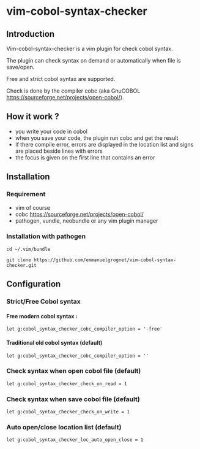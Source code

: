 # vim-cobol-syntax-checker

## Introduction

Vim-cobol-syntax-checker is a vim plugin for check cobol syntax.

The plugin can check syntax on demand or automatically when file is save/open.

Free and strict cobol syntax are supported.

Check is done by the compiler cobc (aka GnuCOBOL https://sourceforge.net/projects/open-cobol/).

## How it work ?

- you write your code in cobol
- when you save your code, the plugin run cobc and get the result
- if there compile error, errors are displayed in the location list and signs are placed beside lines with errors
- the focus is given on the first line that contains an error

## Installation

### Requirement

- vim of course
- cobc https://sourceforge.net/projects/open-cobol/
- pathogen, vundle, neobundle or any vim plugin manager

### Installation with pathogen

    cd ~/.vim/bundle

    git clone https://github.com/emmanuelgrognet/vim-cobol-syntax-checker.git
    
## Configuration

### Strict/Free Cobol syntax

#### Free modern cobol syntax :

    let g:cobol_syntax_checker_cobc_compiler_option = '-free'
    
#### Traditional old cobol syntax (default)

    let g:cobol_syntax_checker_cobc_compiler_option = ''
    
### Check syntax when open cobol file (default)

    let g:cobol_syntax_checker_check_on_read = 1
    
### Check syntax when save cobol file (default)

    let g:cobol_syntax_checker_check_on_write = 1 
    
### Auto open/close location list (default)

    let g:cobol_syntax_checker_loc_auto_open_close = 1
    

